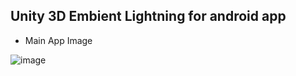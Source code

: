 ## Unity 3D Embient Lightning for android app

- Main App Image

![image](https://user-images.githubusercontent.com/30851459/74824906-552f3b00-534c-11ea-99a3-96f8868d5baa.png)
